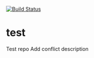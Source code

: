 [![Build Status](http://dev.cure4you.net:8080/job/test/badge/icon)](http://dev.cure4you.net:8080/job/test/)

test
====

Test repo
Add conflict description
